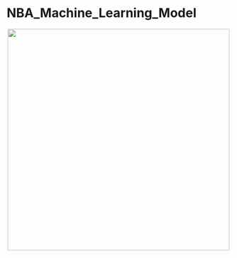 # NBA_Machine_Learning_Model

<p align="middle">
<img width=500 src="https://dl.dropboxusercontent.com/s/yjh9y7b60kdiwhs/bball.png?dl=0" />
</p>
